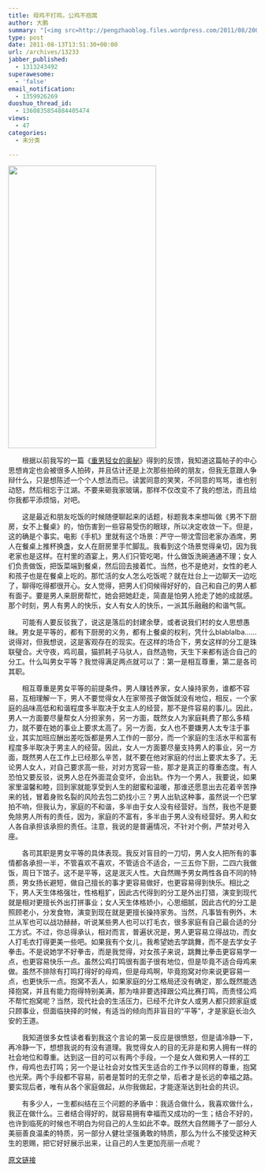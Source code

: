 ```yaml
---
title: 母鸡不打鸣，公鸡不抱窝
author: 大鹏
summary: "[<img src=http://pengzhaoblog.files.wordpress.com/2011/08/20080531.gif alt= title=20080531 width=300 height=573 class=aligncenter size-full wp-image-13247 />][1]"
type: post
date: 2011-08-13T13:51:30+00:00
url: /archives/13233
jabber_published:
  - 1313243492
superawesome:
  - 'false'
email_notification:
  - 1359926269
duoshuo_thread_id:
  - 1360835854884405474
views:
  - 47
categories:
  - 未分类

---
```

[<img src="http://pengzhaoblog.files.wordpress.com/2011/08/20080531.gif" alt="" title="20080531" width="300" height="573" class="aligncenter size-full wp-image-13247" />][1]

　　根据以前我写的一篇《[重男轻女的奥秘][2]》得到的反馈，我知道这篇帖子的中心思想肯定也会被很多人拍砖，并且估计还是上次那些拍砖的朋友，但我无意跟人争辩什么，只是想陈述一个个人想法而已。读罢同意的笑笑，不同意的骂骂，谁也别动怒，然后相忘于江湖。不要来砸我家玻璃，那样不仅改变不了我的想法，而且给你我都平添烦恼，对吧。
  
　　这是最近和朋友吃饭的时候随便聊起来的话题，标题我本来想叫做《男不下厨房，女不上餐桌》的，怕伤害到一些容易受伤的眼球，所以决定收敛一下。但是，这的确是个事实。电影《手机》里就有这个场景：严守一带沈雪回老家办酒席，男人在餐桌上推杯换盏，女人在厨房里手忙脚乱。我看到这个场景觉得亲切，因为我老家也是这样。在村里的酒宴上，男人们只管吃喝，什么做饭洗碗通通不理；女人们负责做饭，把饭菜端到餐桌，然后回去接着忙。当然，也不是绝对，女性的老人和孩子也是在餐桌上吃的。那忙活的女人怎么吃饭呢？就在灶台上一边聊天一边吃了，聊得吃得都很开心。女人觉得，把男人们伺候得好好的，自己和自己的男人都有面子。要是男人来厨房帮忙，她会把她赶走，简直是怕男人抢走了她的成就感。那个时刻，男人有男人的快乐，女人有女人的快乐，一派其乐融融的和谐气氛。
  
　　可能有人要反驳我了，说这是落后的封建余孽，或者说我们村的女人思想愚昧。男女是平等的，都有下厨房的义务，都有上餐桌的权利，凭什么blablalba……说得对，但我想说，这是客观存在的现实。在这样的场合下，男女这样的分工是珠联璧合。犬守夜，鸡司晨，猫抓耗子马驮人，自然造物，天生下来都有适合自己的分工。什么叫男女平等？我觉得满足两点就可以了：第一是相互尊重，第二是各司其职。
  
　　相互尊重是男女平等的前提条件。男人赚钱养家，女人操持家务，谁都不容易，互相理解一下，男人不要觉得女人在家带孩子做饭就没有地位，相反，一个家庭的品味高低和和谐程度多半取决于女主人的经营，那不是件容易的事儿。因此，男人一方面要尽量帮女人分担家务，另一方面，既然女人为家庭耗费了那么多精力，就不要在她的事业上要求太高了。另一方面，女人也不要嫌男人太专注于事业，其实加班应酬出差吃饭都是男人工作的一部分，而一个家庭的生活水平和富有程度多半取决于男主人的经营。因此，女人一方面要尽量支持男人的事业，另一方面，既然男人在工作上已经那么辛苦，就不要在他对家庭的付出上要求太多了。无论男人女人，对自己要求高一些，对对方宽容一些，那才是真正的尊重态度。有人恐怕又要反驳，说男人总在外面混会变坏，会出轨。作为一个男人，我要说，如果家里温馨和睦，回到家就能享受到人生的甜蜜和温暖，那谁还愿意出去花着辛苦挣来的钱，冒着身败名裂的风险去包二奶找小三？男人出轨这种事，虽然说一个巴掌拍不响，但我认为，家庭的不和谐，多半由于女人没有经营好。当然，我也不是要免除男人所有的责任，因为，家庭的不富有，多半由于男人没有经营好。男人和女人各自承担该承担的责任。注意，我说的是普遍情况，不针对个例，严禁对号入座。
  
　　各司其职是男女平等的具体表现。我反对盲目的一刀切，男人女人把所有的事情都各承担一半，不管喜欢不喜欢，不管适合不适合，一三五你下厨，二四六我做饭，周日下馆子。这不是平等，这是泯灭人性。大自然赐予男女两性各自不同的特质，男女扬长避短，做自己擅长的事才更容易做好，也更容易得到快乐。相比之下，男人天生体格强壮，性格粗犷，因此古代得到的分工是外出打猎，演变到现代就是相对更擅长外出打拼事业；女人天生体格娇小，心思细腻，因此古代的分工是照顾老小，分发食物，演变到现在就是更擅长操持家务。当然，凡事皆有例外，木兰从军也可以战功赫赫，听说某些男人也可以打毛衣，很多家庭有自己最合适的分工方式。不过，你总得承认，相对而言，普遍状况是，男人更容易立得战功，而女人打毛衣打得更美一些吧。如果我有个女儿，我希望她去学跳舞，而不是去学女子拳击。不是说她学不好拳击，而是我觉得，对女孩子来说，跳舞比拳击更容易学一点，也更容易快乐一点。虽然公鸡打鸣很有面子很有地位，但是毕竟不适合母鸡来做。虽然不排除有打鸣打得好的母鸡，但是母鸡啊，毕竟抱窝对你来说更容易一点，也更快乐一点。抱窝不丢人，如果家庭的分工格局还没有确定，那么既然能选择抱窝，并且有能力抱得特别美满，那为啥非要选择跟公鸡比赛打鸣，而责怪公鸡不帮忙抱窝呢？当然，现代社会的生活压力，已经不允许女人或男人都只顾家庭或只顾事业，但面临抉择的时候，有适当的倾向而非盲目的“平等”，才是家庭长治久安的王道。
  
　　我知道很多女性读者看到我这个言论的第一反应是很愤怒，但是请冷静一下，再冷静一下，想想我说的有没有道理。我觉得女人的目的无非是和男人拥有一样的社会地位和尊重。达到这一目的可以有两个手段，一个是女人做和男人一样的工作，母鸡也去打鸣；另一个是让社会对女性天生适合的工作予以同样的尊重，抱窝也光荣。两个手段都不容易，前者是暂时的无奈之举，后者才是长远的幸福之路。要实现后者，唯有从各个家庭做起，从你我做起，才能逐渐达到社会的共识。
  
　　有多少人，一生都纠结在三个问题的矛盾中：我适合做什么，我喜欢做什么，我正在做什么。三者结合得好的，就容易拥有幸福而又成功的一生；结合不好的，也许到临死的时候也不明白为何自己的人生如此不幸。既然大自然赐予了一部分人美丽善良温柔的特质，另一部分人健壮坚强勇敢的特质，那么为什么不接受这种天生的恩赐，把它好好展示出来，让自己的人生更加亮丽一点呢？

 [1]: http://pengzhaoblog.files.wordpress.com/2011/08/20080531.gif
 [2]: http://pengzhaoblog.wordpress.com/2010/02/25/2010-02-26-%e9%87%8d%e7%94%b7%e8%bd%bb%e5%a5%b3%e7%9a%84%e5%a5%a5%e7%a7%98/

[原文链接](http://dapengde.com/archives/13233)

